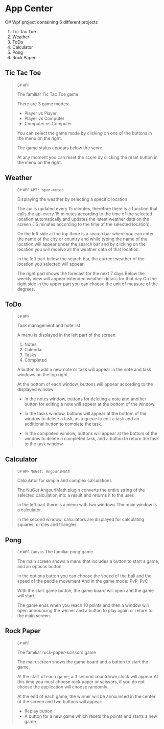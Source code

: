 # App Center
C# Wpf project containing 6 different projects

1. Tic Tac Toe
2. Weather
3. ToDo
4. Calculator 
5. Pong
6. Rock Paper

## Tic Tac Toe
> `C#` `WPF`
> 
> The familiar Tic Tac Toe game
> 
> There are 3 game modes: 
> - Player vs Player
> - Player vs Computer 
> - Computer vs Computer
>
> You can select the game mode by clicking on one of the buttons in the menu on the right.
> 
> The game status appears below the score.
> 
> At any moment you can reset the score by clicking the reset button in the menu on the right.

## Weather
> `C#` `WPF` `API: open-meteo`
> 
> Displaying the weather by selecting a specific location
> 
> The api is updated every 15 minutes, therefore there is a function that calls the api every 15 minutes according to the time of the selected location automatically and updates the latest weather data on the screen (15 minutes according to the time of the selected location).
>
> On the left side at the top there is a search bar where you can enter the name of the city or country and while typing the name of the location will appear under the search bar and by clicking on the location you will receive all the weather data of that location.
> 
> In the left part below the search bar, the current weather of the location you selected will appear.
> 
> The right part shows the forecast for the next 7 days
Below the weekly view will appear extended weather details for that day
On the right side in the upper part you can choose the unit of measure of the degrees.

## ToDo
> `C#` `WPF`
>
> Task management and note list
> 
> A menu is displayed in the left part of the screen:
> 1. Notes
> 2. Calendar
> 3. Tasks
> 4. Completed
>
> A button to add a new note or task will appear in the note and task windows on the top right.
>
> At the bottom of each window, buttons will appear according to the displayed window:
> - In the notes window, buttons for deleting a note and another button for editing a note will appear at the bottom of the window.
>
> - In the tasks window, buttons will appear at the bottom of the window to delete a task, as a queue to edit a task and an additional button to complete the task.
> 
> - In the completed window, buttons will appear at the bottom of the window to delete a completed task, and a button to return the task to the task window.

## Calculator
> `C#` `WPF` `NuGet: AngouriMath`
>
> Calculator for simple and complex calculations
>
> The NuGet AngouriMath plugin converts the entire string of the selected calculation into a result and returns it to the user.
> 
> In the left part there is a menu with two windows
The main window is a calculator.
> 
> In the second window, calculators are displayed for calculating squares, circles and triangles.

## Pong
> `C#` `WPF` `Canvas`
> The familiar pong game
>
> The main screen shows a menu that includes a button to start a game, and an options button
>
> In the options button you can choose the speed of the ball and the speed of the paddle movement And in the game mode: PvP, PvC
>
> With the start game button, the game board will open and the game will start.
> 
> The game ends when you reach 10 points and then a window will open announcing the winner and a button to play again or return to the main screen.


## Rock Paper
> `C#` `WPF`
>
> The familiar rock-paper-scissors game
>
> The main screen shows the game board and a button to start the game.
>
> At the start of each game, a 3 second countdown clock will appear
At this time you must choose rock paper or scissors, if you do not choose the application will choose randomly.
>
> At the end of each game, the winner will be announced in the center of the screen and two buttons will appear:
> - Replay button
> - A button for a new game which resets the points and starts a new game
